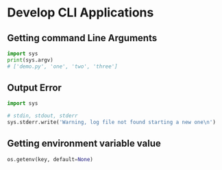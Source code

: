 # Develop CLI Applications

## Getting command Line Arguments

```py
import sys
print(sys.argv)
# ['demo.py', 'one', 'two', 'three']
```


## Output Error

```py
import sys

# stdin, stdout, stderr
sys.stderr.write('Warning, log file not found starting a new one\n')
```

## Getting environment variable value

```py
os.getenv(key, default=None)
```
